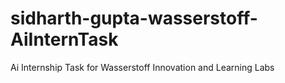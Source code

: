 # sidharth-gupta-wasserstoff-AiInternTask
Ai Internship Task for Wasserstoff Innovation and Learning Labs

